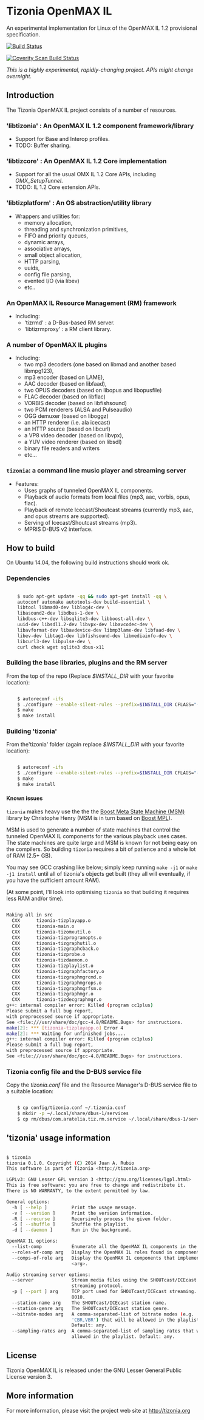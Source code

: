 # Tizonia OpenMAX IL #

An experimental implementation for Linux of the OpenMAX IL 1.2 provisional
specification.

[![Build Status](https://travis-ci.org/tizonia/tizonia-openmax-il.png)](https://travis-ci.org/tizonia/tizonia-openmax-il)

[![Coverity Scan Build Status](https://scan.coverity.com/projects/594/badge.svg)](https://scan.coverity.com/projects/594)

_This is a highly experimental, rapidly-changing project. APIs might change overnight._

## Introduction ##

The Tizonia OpenMAX IL project consists of a number of resources.

### 'libtizonia' : An OpenMAX IL 1.2 component framework/library ###

* Support for Base and Interop profiles.
* TODO: Buffer sharing.

### 'libtizcore' : An OpenMAX IL 1.2 Core implementation ###

* Support for all the usual OMX IL 1.2 Core APIs, including *OMX_SetupTunnel*.
* TODO: IL 1.2 Core extension APIs.

### 'libtizplatform' : An OS abstraction/utility library ###

* Wrappers and utilities for:
    * memory allocation,
    * threading and synchronization primitives,
    * FIFO and priority queues,
    * dynamic arrays,
    * associative arrays,
    * small object allocation,
    * HTTP parsing,
    * uuids,
    * config file parsing,
    * evented I/O (via libev)
    * etc..

### An OpenMAX IL Resource Management (RM) framework ###

* Including:
  * 'tizrmd' : a D-Bus-based RM server.
  * 'libtizrmproxy' : a RM client library.

### A number of OpenMAX IL plugins ###

* Including:
  * two mp3 decoders (one based on libmad and another based libmpg123),
  * mp3 encoder (based on LAME),
  * AAC decoder (based on libfaad),
  * two OPUS decoders (based on libopus and libopusfile)
  * FLAC decoder (based on libflac)
  * VORBIS decoder (based on libfishsound)
  * two PCM renderers (ALSA and Pulseaudio)
  * OGG demuxer (based on liboggz)
  * an HTTP renderer (i.e. ala icecast)
  * an HTTP source (based on libcurl)
  * a VP8 video decoder (based on libvpx),
  * a YUV video renderer (based on libsdl)
  * binary file readers and writers
  * etc...

### `tizonia`: a command line music player and streaming server ###

* Features:
    * Uses graphs of tunneled OpenMAX IL components.
    * Playback of audio formats from local files (mp3, aac, vorbis, opus,
      flac).
    * Playback of remote Icecast/Shoutcast streams (currently mp3, aac, and
      opus streams are supported).
    * Serving of Icecast/Shoutcast streams (mp3).
    * MPRIS D-BUS v2 interface.

## How to build ##

On Ubuntu 14.04, the following build instructions should work ok.

### Dependencies ###

```bash

    $ sudo apt-get update -qq && sudo apt-get install -qq \
    autoconf automake autotools-dev build-essential \
    libtool libmad0-dev liblog4c-dev \
    libasound2-dev libdbus-1-dev \
    libdbus-c++-dev libsqlite3-dev libboost-all-dev \
    uuid-dev libsdl1.2-dev libvpx-dev libavcodec-dev \
    libavformat-dev libavdevice-dev libmp3lame-dev libfaad-dev \
    libev-dev libtag1-dev libfishsound-dev libmediainfo-dev \
    libcurl3-dev libpulse-dev \
    curl check wget sqlite3 dbus-x11

```

### Building the base libraries, plugins and the RM server ###

From the top of the repo (Replace *$INSTALL_DIR* with your favorite location):

```bash

    $ autoreconf -ifs
    $ ./configure --enable-silent-rules --prefix=$INSTALL_DIR CFLAGS="-O3 -DNDEBUG"
    $ make
    $ make install

```

### Building 'tizonia' ###

From the'tizonia' folder (again replace *$INSTALL_DIR* with your favorite location):

```bash

    $ autoreconf -ifs
    $ ./configure --enable-silent-rules --prefix=$INSTALL_DIR CFLAGS="-O3 -DNDEBUG"
    $ make
    $ make install

```

#### Known issues ####

`tizonia` makes heavy use the the the
[Boost Meta State Machine (MSM)](http://www.boost.org/doc/libs/1_55_0/libs/msm/doc/HTML/index.html)
library by Christophe Henry (MSM is in turn based on
[Boost MPL](http://www.boost.org/doc/libs/1_56_0/libs/mpl/doc/index.html)).

MSM is used to generate a number of state machines that control the tunneled
OpenMAX IL components for the various playback uses cases. The state machines
are quite large and MSM is known for not being easy on the compilers. So
building `tizonia` requires a bit of patience and a whole lot of RAM (2.5+ GB).

You may see GCC crashing like below; simply keep running `make -j1` or `make
-j1 install` until all of tizonia's objects get built (they all will eventually,
if you have the sufficient amount RAM).

(At some point, I'll look into optimising `tizonia` so that building it requires
less RAM and/or time).

```bash

Making all in src
  CXX      tizonia-tizplayapp.o
  CXX      tizonia-main.o
  CXX      tizonia-tizomxutil.o
  CXX      tizonia-tizprogramopts.o
  CXX      tizonia-tizgraphutil.o
  CXX      tizonia-tizgraphcback.o
  CXX      tizonia-tizprobe.o
  CXX      tizonia-tizdaemon.o
  CXX      tizonia-tizplaylist.o
  CXX      tizonia-tizgraphfactory.o
  CXX      tizonia-tizgraphmgrcmd.o
  CXX      tizonia-tizgraphmgrops.o
  CXX      tizonia-tizgraphmgrfsm.o
  CXX      tizonia-tizgraphmgr.o
  CXX      tizonia-tizdecgraphmgr.o
g++: internal compiler error: Killed (program cc1plus)
Please submit a full bug report,
with preprocessed source if appropriate.
See <file:///usr/share/doc/gcc-4.8/README.Bugs> for instructions.
make[2]: *** [tizonia-tizplayapp.o] Error 4
make[2]: *** Waiting for unfinished jobs....
g++: internal compiler error: Killed (program cc1plus)
Please submit a full bug report,
with preprocessed source if appropriate.
See <file:///usr/share/doc/gcc-4.8/README.Bugs> for instructions.

```

### Tizonia config file and the D-BUS service file ###

Copy the *tizonia.conf* file and the Resource Manager's D-BUS service file to a
suitable location:

```bash

    $ cp config/tizonia.conf ~/.tizonia.conf
    $ mkdir -p ~/.local/share/dbus-1/services
    $ cp rm/dbus/com.aratelia.tiz.rm.service ~/.local/share/dbus-1/services

```

## 'tizonia' usage information ##

```bash

$ tizonia
tizonia 0.1.0. Copyright (C) 2014 Juan A. Rubio
This software is part of Tizonia <http://tizonia.org>

LGPLv3: GNU Lesser GPL version 3 <http://gnu.org/licenses/lgpl.html>
This is free software: you are free to change and redistribute it.
There is NO WARRANTY, to the extent permitted by law.

General options:
  -h [ --help ]         Print the usage message.
  -v [ --version ]      Print the version information.
  -R [ --recurse ]      Recursively process the given folder.
  -S [ --shuffle ]      Shuffle the playlist.
  -d [ --daemon ]       Run in the background.

OpenMAX IL options:
  --list-comp           Enumerate all the OpenMAX IL components in the system.
  --roles-of-comp arg   Display the OpenMAX IL roles found in component <arg>.
  --comps-of-role arg   Display the OpenMAX IL components that implement role
                        <arg>.

Audio streaming server options:
  --server              Stream media files using the SHOUTcast/ICEcast
                        streaming protocol.
  -p [ --port ] arg     TCP port used for SHOUTcast/ICEcast streaming. Default:
                        8010.
  --station-name arg    The SHOUTcast/ICEcast station name.
  --station-genre arg   The SHOUTcast/ICEcast station genre.
  --bitrate-modes arg   A comma-separated-list of bitrate modes (e.g.
                        'CBR,VBR') that will be allowed in the playlist.
                        Default: any.
  --sampling-rates arg  A comma-separated-list of sampling rates that will be
                        allowed in the playlist. Default: any.
```

## License ##

Tizonia OpenMAX IL is released under the GNU Lesser General Public License
version 3.

## More information ##

For more information, please visit the project web site at http://tizonia.org
